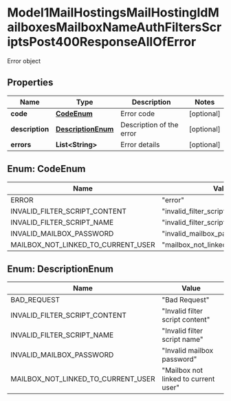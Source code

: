 

# Model1MailHostingsMailHostingIdMailboxesMailboxNameAuthFiltersScriptsPost400ResponseAllOfError

Error object

## Properties

| Name | Type | Description | Notes |
|------------ | ------------- | ------------- | -------------|
|**code** | [**CodeEnum**](#CodeEnum) | Error code |  [optional] |
|**description** | [**DescriptionEnum**](#DescriptionEnum) | Description of the error |  [optional] |
|**errors** | **List&lt;String&gt;** | Error details |  [optional] |



## Enum: CodeEnum

| Name | Value |
|---- | -----|
| ERROR | &quot;error&quot; |
| INVALID_FILTER_SCRIPT_CONTENT | &quot;invalid_filter_script_content&quot; |
| INVALID_FILTER_SCRIPT_NAME | &quot;invalid_filter_script_name&quot; |
| INVALID_MAILBOX_PASSWORD | &quot;invalid_mailbox_password&quot; |
| MAILBOX_NOT_LINKED_TO_CURRENT_USER | &quot;mailbox_not_linked_to_current_user&quot; |



## Enum: DescriptionEnum

| Name | Value |
|---- | -----|
| BAD_REQUEST | &quot;Bad Request&quot; |
| INVALID_FILTER_SCRIPT_CONTENT | &quot;Invalid filter script content&quot; |
| INVALID_FILTER_SCRIPT_NAME | &quot;Invalid filter script name&quot; |
| INVALID_MAILBOX_PASSWORD | &quot;Invalid mailbox password&quot; |
| MAILBOX_NOT_LINKED_TO_CURRENT_USER | &quot;Mailbox not linked to current user&quot; |



